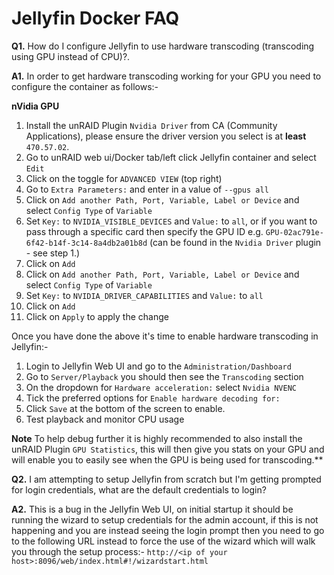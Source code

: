 # **Jellyfin Docker FAQ**

**Q1.** How do I configure Jellyfin to use hardware transcoding (transcoding using GPU instead of CPU)?.

**A1.** In order to get hardware transcoding working for your GPU you need to configure the container as follows:-

**nVidia GPU**

1. Install the unRAID Plugin `Nvidia Driver` from CA (Community Applications), please ensure the driver version you select is at **least** `470.57.02`.
2. Go to unRAID web ui/Docker tab/left click Jellyfin container and select `Edit`
3. Click on the toggle for `ADVANCED VIEW` (top right)
4. Go to `Extra Parameters:` and enter in a value of `--gpus all`
5. Click on `Add another Path, Port, Variable, Label or Device` and select `Config Type` of `Variable`
6. Set `Key:` to `NVIDIA_VISIBLE_DEVICES` and `Value:` to `all`, or if you want to pass through a specific card then specify the GPU ID e.g. `GPU-02ac791e-6f42-b14f-3c14-8a4db2a01b8d` (can be found in the `Nvidia Driver` plugin - see step 1.)
7. Click on `Add`
8. Click on `Add another Path, Port, Variable, Label or Device` and select `Config Type` of `Variable`
9. Set `Key:` to `NVIDIA_DRIVER_CAPABILITIES` and `Value:` to `all`
10. Click on `Add`
11. Click on `Apply` to apply the change

Once you have done the above it's time to enable hardware transcoding in Jellyfin:-

1. Login to Jellyfin Web UI and go to the `Administration/Dashboard`
2. Go to `Server/Playback` you should then see the `Transcoding` section
3. On the dropdown for `Hardware acceleration:` select `Nvidia NVENC`
4. Tick the preferred options for `Enable hardware decoding for:`
5. Click `Save` at the bottom of the screen to enable.
6. Test playback and monitor CPU usage

**Note** To help debug further it is highly recommended to also install the unRAID Plugin `GPU Statistics`, this will then give you stats on your GPU and will enable you to easily see when the GPU is being used for transcoding.**

**Q2.** I am attempting to setup Jellyfin from scratch but I'm getting prompted for login credentials, what are the default credentials to login?

**A2.** This is a bug in the Jellyfin Web UI, on initial startup it should be running the wizard to setup credentials for the admin account, if this is not happening and you are instead seeing the login prompt then you need to go to the following URL instead to force the use of the wizard which will walk you through the setup process:- `http://<ip of your host>:8096/web/index.html#!/wizardstart.html`
